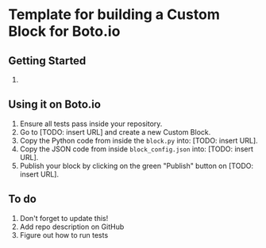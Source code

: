 # Template for building a Custom Block for Boto.io

## Getting Started

1. 

## Using it on Boto.io

1. Ensure all tests pass inside your repository.
1. Go to [TODO: insert URL] and create a new Custom Block.
1. Copy the Python code from inside the `block.py` into: [TODO: insert URL].
1. Copy the JSON code from inside `block_config.json` into: [TODO: insert URL].
1. Publish your block by clicking on the green "Publish" button on [TODO: insert URL].

## To do

1. Don't forget to update this!
1. Add repo description on GitHub
1. Figure out how to run tests

